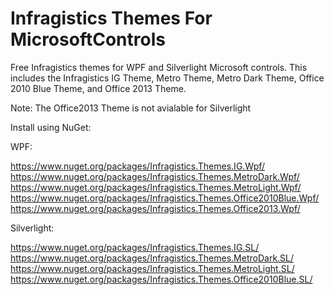 # Infragistics Themes For MicrosoftControls
Free Infragistics themes for WPF and Silverlight Microsoft controls.  This includes the Infragistics IG Theme, Metro Theme, Metro Dark Theme, Office 2010 Blue Theme, and Office 2013 Theme.

Note: The Office2013 Theme is not avialable for Silverlight

Install using NuGet:

WPF:

https://www.nuget.org/packages/Infragistics.Themes.IG.Wpf/
https://www.nuget.org/packages/Infragistics.Themes.MetroDark.Wpf/
https://www.nuget.org/packages/Infragistics.Themes.MetroLight.Wpf/
https://www.nuget.org/packages/Infragistics.Themes.Office2010Blue.Wpf/
https://www.nuget.org/packages/Infragistics.Themes.Office2013.Wpf/

Silverlight:

https://www.nuget.org/packages/Infragistics.Themes.IG.SL/
https://www.nuget.org/packages/Infragistics.Themes.MetroDark.SL/
https://www.nuget.org/packages/Infragistics.Themes.MetroLight.SL/
https://www.nuget.org/packages/Infragistics.Themes.Office2010Blue.SL/
